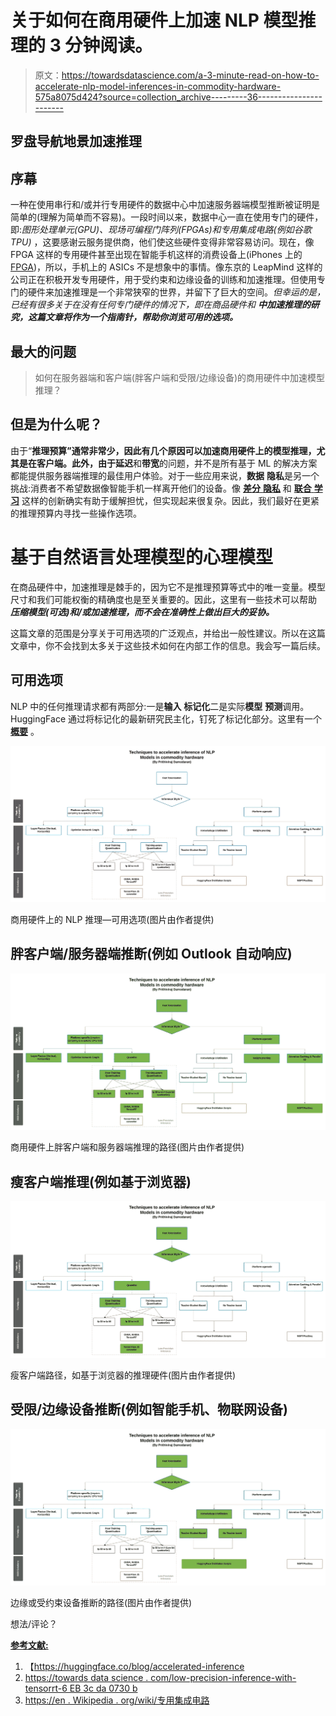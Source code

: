 # 关于如何在商用硬件上加速 NLP 模型推理的 3 分钟阅读。

> 原文：<https://towardsdatascience.com/a-3-minute-read-on-how-to-accelerate-nlp-model-inferences-in-commodity-hardware-575a8075d424?source=collection_archive---------36----------------------->

## **罗盘导航**地景**加速推理**

## **序幕**

一种在使用串行和/或并行专用硬件的数据中心中加速服务器端模型推断被证明是简单的(理解为简单而不容易)。一段时间以来，数据中心一直在使用专门的硬件，即:*图形处理单元(GPU)、现场可编程门阵列(FPGAs)和专用集成电路(例如谷歌 TPU)* ，这要感谢云服务提供商，他们使这些硬件变得非常容易访问。现在，像 FPGA 这样的专用硬件甚至出现在智能手机这样的消费设备上(iPhones 上的[FPGA](https://www.forbes.com/sites/aarontilley/2016/10/17/iphone-7-fpga-chip-artificial-intelligence/#:~:text=An%20FPGA%20is%20a%20type,has%20appeared%20in%20an%20iPhone.))，所以，手机上的 ASICs 不是想象中的事情。像东京的 LeapMind 这样的公司正在积极开发专用硬件，用于受约束和边缘设备的训练和加速推理。但使用专门的硬件来加速推理是一个非常狭窄的世界，并留下了巨大的空间。*但幸运的是，已经有很多关于在没有任何专门硬件的情况下，即在商品硬件和* ***中加速推理的研究，这篇文章将作为一个指南针，帮助你浏览可用的选项。***

## 最大的问题

> 如何在服务器端和客户端(胖客户端和受限/边缘设备)的商用硬件中加速模型推理？

## 但是为什么呢？

由于“**推理预算”**通常非常少，因此有几个原因可以加速商用硬件上的模型推理，尤其是在客户端。此外，由于**延迟**和**带宽**的问题，并不是所有基于 ML 的解决方案都能提供服务器端推理的最佳用户体验。对于一些应用来说，**数据** **隐私**是另一个挑战:消费者不希望数据像智能手机一样离开他们的设备。像 [**差分** **隐私**](https://en.wikipedia.org/wiki/Differential_privacy) 和 [**联合** **学习**](https://en.wikipedia.org/wiki/Federated_learning) 这样的创新确实有助于缓解担忧，但实现起来很复杂。因此，我们最好在更紧的推理预算内寻找一些操作选项。

# **基于自然语言处理模型的心理模型**

在商品硬件中，加速推理是棘手的，因为它不是推理预算等式中的唯一变量。模型尺寸和我们可能权衡的精确度也是至关重要的。因此，这里有一些技术可以帮助 ***压缩模型(可选)和/或加速推理，而不会在准确性上做出巨大的妥协。***

这篇文章的范围是分享关于可用选项的广泛观点，并给出一般性建议。所以在这篇文章中，你不会找到太多关于这些技术如何在内部工作的信息。我会写一篇后续。

## 可用选项

NLP 中的任何推理请求都有两部分:一是**输入** **标记化**二是实际**模型** **预测**调用。HuggingFace 通过将标记化的最新研究民主化，钉死了标记化部分。这里有一个 [**概要**](https://huggingface.co/transformers/tokenizer_summary.html) 。

![](img/4a2560099d6dfa04e153dc957623d33f.png)

商用硬件上的 NLP 推理—可用选项(图片由作者提供)

## 胖客户端/服务器端推断(例如 Outlook 自动响应)

![](img/b4baeebd550c5122d0ae06603b72742a.png)

商用硬件上胖客户端和服务器端推理的路径(图片由作者提供)

## 瘦客户端推理(例如基于浏览器)

![](img/c7030b795a3a10f7a89d9307b7f7ff71.png)

瘦客户端路径，如基于浏览器的推理硬件(图片由作者提供)

## 受限/边缘设备推断(例如智能手机、物联网设备)

![](img/69d3e36fa800fb84caf64719b9795b99.png)

边缘或受约束设备推断的路径(图片由作者提供)

想法/评论？

[**参考文献:**](https://huggingface.co/blog/accelerated-inference)

1.  【https://huggingface.co/blog/accelerated-inference 
2.  [https://towards data science . com/low-precision-inference-with-tensorrt-6 EB 3c da 0730 b](/low-precision-inference-with-tensorrt-6eb3cda0730b)
3.  [https://en . Wikipedia . org/wiki/专用集成电路](https://en.wikipedia.org/wiki/Application-specific_integrated_circuit)